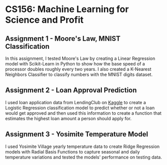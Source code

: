 # CS156: Machine Learning for Science and Profit
## Assignment 1 - Moore's Law, MNIST Classification
In this assignment, I tested Moore's Law by creating a Linear Regression model with Scikit-Learn in Python to show how the base speed of a processor doubles roughly every two years. I also created a K-Nearest Neighbors Classifier to classify numbers with the MNIST digits dataset.

## Assignment 2 - Loan Approval Prediction
I used loan application data from LendingClub on [Kaggle](https://www.kaggle.com/wordsforthewise/lending-club) to create a Logistic Regression classification model to predict whether or not a loan would get approved and then used this information to create a function that estimates the highest loan amount a person should apply for.

## Assignment 3 - Yosimite Temperature Model
I used Yosimite Village yearly temperature data to create Ridge Regression models with Radial Basis Functions to capture seasonal and daily temperature variations and tested the models' performance on testing data.
